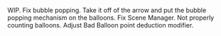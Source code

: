 WIP.
Fix bubble popping. Take it off of the arrow and put the bubble popping mechanism on the balloons.
Fix Scene Manager. Not properly counting balloons.
Adjust Bad Balloon point deduction modifier.
